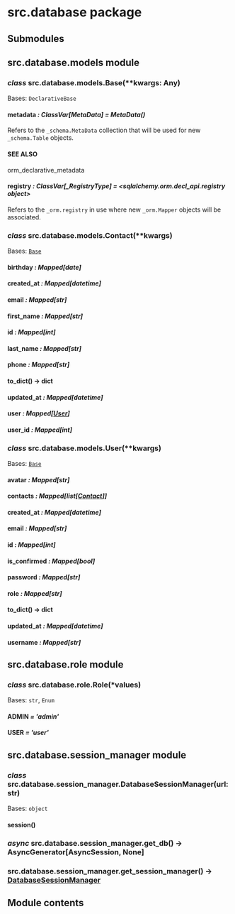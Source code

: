 # src.database package

## Submodules

## src.database.models module

### *class* src.database.models.Base(\*\*kwargs: Any)

Bases: `DeclarativeBase`

#### metadata *: ClassVar[MetaData]* *= MetaData()*

Refers to the `_schema.MetaData` collection that will be used
for new `_schema.Table` objects.

#### SEE ALSO

orm_declarative_metadata

#### registry *: ClassVar[\_RegistryType]* *= <sqlalchemy.orm.decl_api.registry object>*

Refers to the `_orm.registry` in use where new
`_orm.Mapper` objects will be associated.

### *class* src.database.models.Contact(\*\*kwargs)

Bases: [`Base`](#src.database.models.Base)

#### birthday *: Mapped[date]*

#### created_at *: Mapped[datetime]*

#### email *: Mapped[str]*

#### first_name *: Mapped[str]*

#### id *: Mapped[int]*

#### last_name *: Mapped[str]*

#### phone *: Mapped[str]*

#### to_dict() → dict

#### updated_at *: Mapped[datetime]*

#### user *: Mapped[[User](#src.database.models.User)]*

#### user_id *: Mapped[int]*

### *class* src.database.models.User(\*\*kwargs)

Bases: [`Base`](#src.database.models.Base)

#### avatar *: Mapped[str]*

#### contacts *: Mapped[list[[Contact](#src.database.models.Contact)]]*

#### created_at *: Mapped[datetime]*

#### email *: Mapped[str]*

#### id *: Mapped[int]*

#### is_confirmed *: Mapped[bool]*

#### password *: Mapped[str]*

#### role *: Mapped[str]*

#### to_dict() → dict

#### updated_at *: Mapped[datetime]*

#### username *: Mapped[str]*

## src.database.role module

### *class* src.database.role.Role(\*values)

Bases: `str`, `Enum`

#### ADMIN *= 'admin'*

#### USER *= 'user'*

## src.database.session_manager module

### *class* src.database.session_manager.DatabaseSessionManager(url: str)

Bases: `object`

#### session()

### *async* src.database.session_manager.get_db() → AsyncGenerator[AsyncSession, None]

### src.database.session_manager.get_session_manager() → [DatabaseSessionManager](#src.database.session_manager.DatabaseSessionManager)

## Module contents
